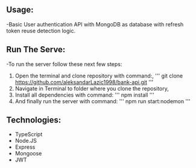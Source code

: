 ## Usage:

-Basic User authentication API with MongoDB as database with refresh token reuse detection logic.

## Run The Serve:

-To run the server follow these next few steps:

1.  Open the terminal and clone repository with command:,
    '''
    git clone https://github.com/aleksandarLazic1998/bank-api.git
    '''
2.  Navigate in Terminal to folder where you clone the repository,
3.  Install all dependencies with command:
    '''
    npm install
    '''
4.  And finally run the server with command:
    '''
    npm run start:nodemon
    '''

## Technologies:

- TypeScript
- Node.JS
- Express
- Mongoose
- JWT
